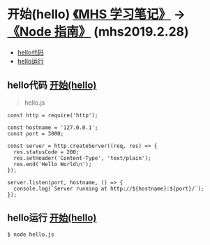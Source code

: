 # 开始(hello) [《MHS 学习笔记》] -> [《Node 指南》] (mhs2019.2.28)

- [hello代码]
- [hello运行]

## <span id="code">hello代码</span> [开始(hello)]
> hello.js
```
const http = require('http');

const hostname = '127.0.0.1';
const port = 3000;

const server = http.createServer((req, res) => {
  res.statusCode = 200;
  res.setHeader('Content-Type', 'text/plain');
  res.end('Hello World\n');
});

server.listen(port, hostname, () => {
  console.log(`Server running at http://${hostname}:${port}/`);
});
```

## <span id="run">hello运行</span> [开始(hello)]
```
$ node hello.js
```

##
[《MHS 学习笔记》]: https://mhsnet.github.io/mhsstudynotes/ "《MHS 学习笔记》"
[《Node 指南》]: https://mhsnet.github.io/mhsstudynotes/node/guide/index.html "《Node 指南》"
[开始(hello)]: https://mhsnet.github.io/mhsstudynotes/node/guide/start/hello.html "开始(hello)"

[hello代码]: https://mhsnet.github.io/mhsstudynotes/node/guide/start/hello.html#code "hello代码"
[hello运行]: https://mhsnet.github.io/mhsstudynotes/node/guide/start/hello.html#run "hello运行"